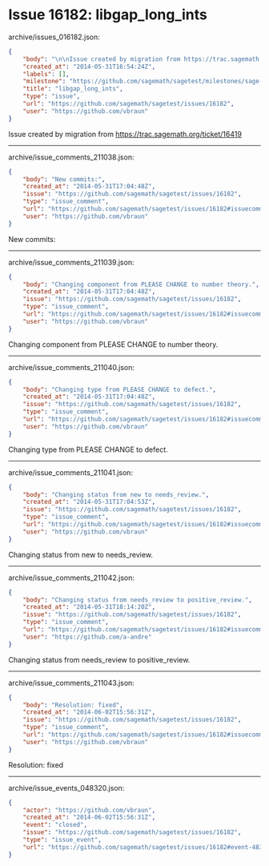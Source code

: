# Issue 16182: libgap_long_ints

archive/issues_016182.json:
```json
{
    "body": "\n\nIssue created by migration from https://trac.sagemath.org/ticket/16419\n\n",
    "created_at": "2014-05-31T16:54:24Z",
    "labels": [],
    "milestone": "https://github.com/sagemath/sagetest/milestones/sage-6.3",
    "title": "libgap_long_ints",
    "type": "issue",
    "url": "https://github.com/sagemath/sagetest/issues/16182",
    "user": "https://github.com/vbraun"
}
```


Issue created by migration from https://trac.sagemath.org/ticket/16419





---

archive/issue_comments_211038.json:
```json
{
    "body": "New commits:",
    "created_at": "2014-05-31T17:04:48Z",
    "issue": "https://github.com/sagemath/sagetest/issues/16182",
    "type": "issue_comment",
    "url": "https://github.com/sagemath/sagetest/issues/16182#issuecomment-211038",
    "user": "https://github.com/vbraun"
}
```

New commits:



---

archive/issue_comments_211039.json:
```json
{
    "body": "Changing component from PLEASE CHANGE to number theory.",
    "created_at": "2014-05-31T17:04:48Z",
    "issue": "https://github.com/sagemath/sagetest/issues/16182",
    "type": "issue_comment",
    "url": "https://github.com/sagemath/sagetest/issues/16182#issuecomment-211039",
    "user": "https://github.com/vbraun"
}
```

Changing component from PLEASE CHANGE to number theory.



---

archive/issue_comments_211040.json:
```json
{
    "body": "Changing type from PLEASE CHANGE to defect.",
    "created_at": "2014-05-31T17:04:48Z",
    "issue": "https://github.com/sagemath/sagetest/issues/16182",
    "type": "issue_comment",
    "url": "https://github.com/sagemath/sagetest/issues/16182#issuecomment-211040",
    "user": "https://github.com/vbraun"
}
```

Changing type from PLEASE CHANGE to defect.



---

archive/issue_comments_211041.json:
```json
{
    "body": "Changing status from new to needs_review.",
    "created_at": "2014-05-31T17:04:53Z",
    "issue": "https://github.com/sagemath/sagetest/issues/16182",
    "type": "issue_comment",
    "url": "https://github.com/sagemath/sagetest/issues/16182#issuecomment-211041",
    "user": "https://github.com/vbraun"
}
```

Changing status from new to needs_review.



---

archive/issue_comments_211042.json:
```json
{
    "body": "Changing status from needs_review to positive_review.",
    "created_at": "2014-05-31T18:14:20Z",
    "issue": "https://github.com/sagemath/sagetest/issues/16182",
    "type": "issue_comment",
    "url": "https://github.com/sagemath/sagetest/issues/16182#issuecomment-211042",
    "user": "https://github.com/a-andre"
}
```

Changing status from needs_review to positive_review.



---

archive/issue_comments_211043.json:
```json
{
    "body": "Resolution: fixed",
    "created_at": "2014-06-02T15:56:31Z",
    "issue": "https://github.com/sagemath/sagetest/issues/16182",
    "type": "issue_comment",
    "url": "https://github.com/sagemath/sagetest/issues/16182#issuecomment-211043",
    "user": "https://github.com/vbraun"
}
```

Resolution: fixed



---

archive/issue_events_048320.json:
```json
{
    "actor": "https://github.com/vbraun",
    "created_at": "2014-06-02T15:56:31Z",
    "event": "closed",
    "issue": "https://github.com/sagemath/sagetest/issues/16182",
    "type": "issue_event",
    "url": "https://github.com/sagemath/sagetest/issues/16182#event-48320"
}
```
